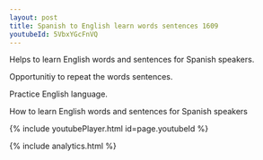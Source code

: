 ```yaml
---
layout: post
title: Spanish to English learn words sentences 1609 
youtubeId: 5VbxYGcFnVQ
---
```

 
 
Helps to learn English words and sentences for Spanish speakers.

Opportunitiy to repeat the words sentences. 

Practice English language. 
 
How to learn English words and sentences for Spanish speakers 
 
{% include youtubePlayer.html id=page.youtubeId %}
 
 
{% include analytics.html %}